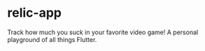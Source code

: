 # relic-app
Track how much you suck in your favorite video game! A personal playground of all things Flutter.
